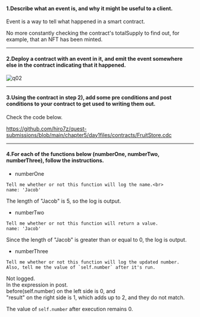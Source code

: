 #### 1.Describe what an event is, and why it might be useful to a client.

Event is a way to tell what happened in a smart contract.

No more constantly checking the contract's totalSupply to find out, for example, that an NFT has been minted.

---
#### 2.Deploy a contract with an event in it, and emit the event somewhere else in the contract indicating that it happened.

![q02](https://user-images.githubusercontent.com/104469719/169636460-497e6bbb-e9ad-44cf-8f17-8a6612a2c098.PNG)

---
#### 3.Using the contract in step 2), add some pre conditions and post conditions to your contract to get used to writing them out.

Check the code below.

https://github.com/hiro7z/quest-submissions/blob/main/chapter5/day1files/contracts/FruitStore.cdc

---
#### 4.For each of the functions below (numberOne, numberTwo, numberThree), follow the instructions.

- numberOne

```
Tell me whether or not this function will log the name.<br>
name: 'Jacob'
```
The length of "Jacob" is 5, so the log is output.

- numberTwo

```
Tell me whether or not this function will return a value.
name: 'Jacob'
```
Since the length of "Jacob" is greater than or equal to 0, the log is output.

- numberThree

```
Tell me whether or not this function will log the updated number.
Also, tell me the value of `self.number` after it's run.
```

Not logged.<br/>
In the expression in post.<br/>
before(self.number) on the left side is 0, and<br/>
"result" on the right side is 1, which adds up to 2, and they do not match.

The value of `self.number` after execution remains 0.

